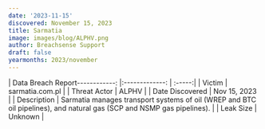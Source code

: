 ```yaml
---
date: '2023-11-15'
discovered: November 15, 2023
title: Sarmatia
image: images/blog/ALPHV.png
author: Breachsense Support
draft: false
yearmonths: 2023/november
---
```


| Data Breach Report------------:     |:-------------:    | :-----:|
| Victim      | sarmatia.com.pl      | 
| Threat Actor      | ALPHV      | 
| Date Discovered      | Nov 15, 2023      | 
| Description      | Sarmatia manages transport systems of oil (WREP and BTC oil pipelines), and natural gas (SCP and NSMP gas pipelines).      | 
| Leak Size      | Unknown      | 

